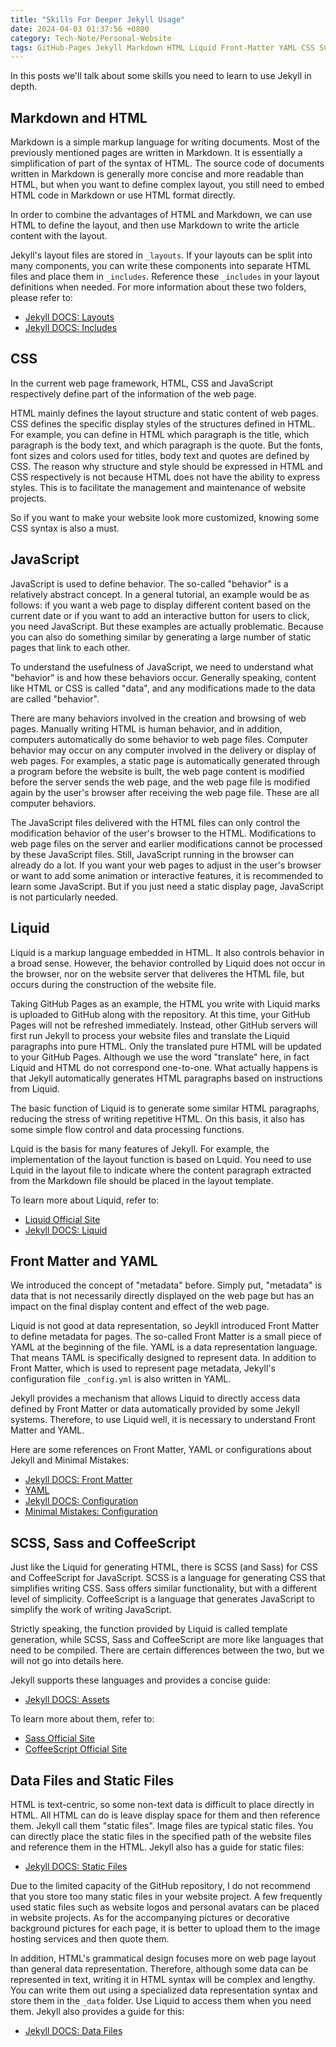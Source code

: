 ```yaml
---
title: "Skills For Deeper Jekyll Usage"
date: 2024-04-03 01:37:56 +0800
category: Tech-Note/Personal-Website
tags: GitHub-Pages Jekyll Markdown HTML Liquid Front-Matter YAML CSS SCSS Sass JavaScript CoffeeScript Ruby 
---
```


In this posts we'll talk about some skills you need to learn to use Jekyll in depth.

## Markdown and HTML

Markdown is a simple markup language for writing documents. Most of the previously mentioned pages are written in Markdown. It is essentially a simplification of part of the syntax of HTML. The source code of documents written in Markdown is generally more concise and more readable than HTML, but when you want to define complex layout, you still need to embed HTML code in Markdown or use HTML format directly.

In order to combine the advantages of HTML and Markdown, we can use HTML to define the layout, and then use Markdown to write the article content with the layout.

Jekyll's layout files are stored in `_layouts`. If your layouts can be split into many components, you can write these components into separate HTML files and place them in `_includes`. Reference these `_includes` in your layout definitions when needed. For more information about these two folders, please refer to:

* [Jekyll DOCS: Layouts](https://jekyllrb.com/docs/layouts/)
* [Jekyll DOCS: Includes](https://jekyllrb.com/docs/includes/)

## CSS

In the current web page framework, HTML, CSS and JavaScript respectively define part of the information of the web page.

HTML mainly defines the layout structure and static content of web pages. CSS defines the specific display styles of the structures defined in HTML. For example, you can define in HTML which paragraph is the title, which paragraph is the body text, and which paragraph is the quote. But the fonts, font sizes and colors used for titles, body text and quotes are defined by CSS. The reason why structure and style should be expressed in HTML and CSS respectively is not because HTML does not have the ability to express styles. This is to facilitate the management and maintenance of website projects.

So if you want to make your website look more customized, knowing some CSS syntax is also a must.

## JavaScript

JavaScript is used to define behavior. The so-called "behavior" is a relatively abstract concept. In a general tutorial, an example would be as follows: if you want a web page to display different content based on the current date or if you want to add an interactive button for users to click, you need JavaScript. But these examples are actually problematic. Because you can also do something similar by generating a large number of static pages that link to each other.

To understand the usefulness of JavaScript, we need to understand what "behavior" is and how these behaviors occur. Generally speaking, content like HTML or CSS is called "data", and any modifications made to the data are called "behavior".

There are many behaviors involved in the creation and browsing of web pages. Manually writing HTML is human behavior, and in addition, computers automatically do some behavior to web page files. Computer behavior may occur on any computer involved in the delivery or display of web pages. For examples, a static page is automatically generated through a program before the website is built, the web page content is modified before the server sends the web page, and the web page file is modified again by the user's browser after receiving the web page file. These are all computer behaviors.

The JavaScript files delivered with the HTML files can only control the modification behavior of the user's browser to the HTML. Modifications to web page files on the server and earlier modifications cannot be processed by these JavaScript files. Still, JavaScript running in the browser can already do a lot. If you want your web pages to adjust in the user's browser or want to add some animation or interactive features, it is recommended to learn some JavaScript. But if you just need a static display page, JavaScript is not particularly needed.

## Liquid

Liquid is a markup language embedded in HTML. It also controls behavior in a broad sense. However, the behavior controlled by Liquid does not occur in the browser, nor on the website server that deliveres the HTML file, but occurs during the construction of the website file.

Taking GitHub Pages as an example, the HTML you write with Liquid marks is uploaded to GitHub along with the repository. At this time, your GitHub Pages will not be refreshed immediately. Instead, other GitHub servers will first run Jekyll to process your website files and translate the Liquid paragraphs into pure HTML. Only the translated pure HTML will be updated to your GitHub Pages. Although we use the word "translate" here, in fact Liquid and HTML do not correspond one-to-one. What actually happens is that Jekyll automatically generates HTML paragraphs based on instructions from Liquid.

The basic function of Liquid is to generate some similar HTML paragraphs, reducing the stress of writing repetitive HTML. On this basis, it also has some simple flow control and data processing functions.

Lquid is the basis for many features of Jekyll. For example, the implementation of the layout function is based on Lquid. You need to use Lquid in the layout file to indicate where the content paragraph extracted from the Markdown file should be placed in the layout template.

To learn more about Liquid, refer to:

* [Liquid Official Site](https://shopify.github.io/liquid/)
* [Jekyll DOCS: Liquid](https://jekyllrb.com/docs/liquid/)

## Front Matter and YAML

We introduced the concept of "metadata" before. Simply put, "metadata" is data that is not necessarily directly displayed on the web page but has an impact on the final display content and effect of the web page.

Liquid is not good at data representation, so Jeykll introduced Front Matter to define metadata for pages. The so-called Front Matter is a small piece of YAML at the beginning of the file. YAML is a data representation language. That means TAML is specifically designed to represent data. In addition to Front Matter, which is used to represent page metadata, Jekyll's configuration file `_config.yml` is also written in YAML.

Jekyll provides a mechanism that allows Liquid to directly access data defined by Front Matter or data automatically provided by some Jekyll systems. Therefore, to use Liquid well, it is necessary to understand Front Matter and YAML.

Here are some references on Front Matter, YAML or configurations about Jekyll and Minimal Mistakes:

* [Jekyll DOCS: Front Matter](https://jekyllrb.com/docs/front-matter/)
* [YAML](https://yaml.org/)
* [Jekyll DOCS: Configuration](https://jekyllrb.com/docs/configuration/)
* [Minimal Mistakes: Configuration](https://mmistakes.github.io/minimal-mistakes/docs/configuration/)

## SCSS, Sass and CoffeeScript

Just like the Liquid for generating HTML, there is SCSS (and Sass) for CSS and CoffeeScript for JavaScript. SCSS is a language for generating CSS that simplifies writing CSS. Sass offers similar functionality, but with a different level of simplicity. CoffeeScript is a language that generates JavaScript to simplify the work of writing JavaScript.

Strictly speaking, the function provided by Liquid is called template generation, while SCSS, Sass and CoffeeScript are more like languages that need to be compiled. There are certain differences between the two, but we will not go into details here.

Jekyll supports these languages and provides a concise guide:

* [Jekyll DOCS: Assets](https://jekyllrb.com/docs/assets/)

To learn more about them, refer to:

* [Sass Official Site](https://sass-lang.com/)
* [CoffeeScript Official Site](https://coffeescript.org/)

## Data Files and Static Files

HTML is text-centric, so some non-text data is difficult to place directly in HTML. All HTML can do is leave display space for them and then reference them. Jekyll call them "static files". Image files are typical static files. You can directly place the static files in the specified path of the website files and reference them in the HTML. Jekyll also has a guide for static files:

* [Jekyll DOCS: Static Files](https://jekyllrb.com/docs/static-files/)

Due to the limited capacity of the GitHub repository, I do not recommend that you store too many static files in your website project. A few frequently used static files such as website logos and personal avatars can be placed in website projects. As for the accompanying pictures or decorative background pictures for each page, it is better to upload them to the image hosting services and then quote them.

In addition, HTML's grammatical design focuses more on web page layout than general data representation. Therefore, although some data can be represented in text, writing it in HTML syntax will be complex and lengthy. You can write them out using a specialized data representation syntax and store them in the `_data` folder. Use Liquid to access them when you need them. Jekyll also provides a guide for this:

* [Jekyll DOCS: Data Files](https://jekyllrb.com/docs/datafiles/)
